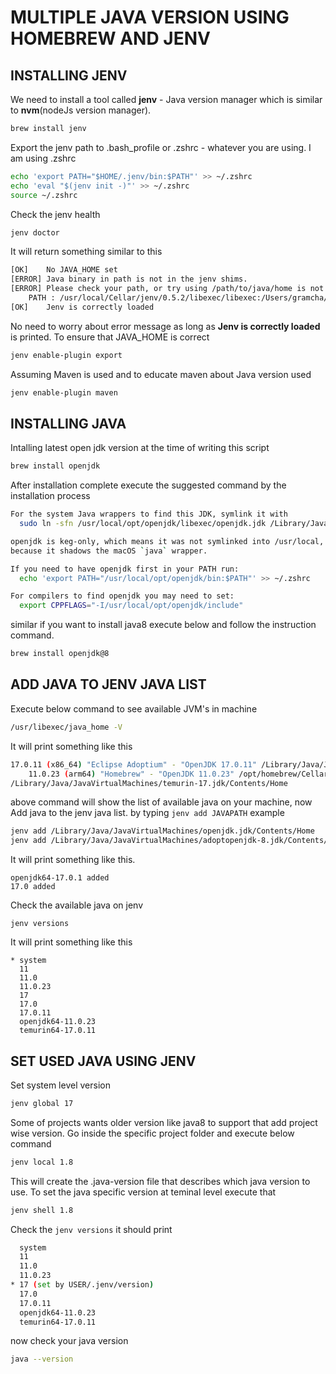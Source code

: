 # MULTIPLE JAVA VERSION USING HOMEBREW AND JENV


## INSTALLING JENV
We need to install a tool called **jenv** - Java version manager which is similar to **nvm**(nodeJs version manager).

```bash
brew install jenv
```
Export the jenv path to .bash_profile or .zshrc - whatever you are using. I am using .zshrc
```bash
echo 'export PATH="$HOME/.jenv/bin:$PATH"' >> ~/.zshrc
echo 'eval "$(jenv init -)"' >> ~/.zshrc
source ~/.zshrc
```
Check the jenv health
```bash
jenv doctor
```
It will return something similar to this 
```bash
[OK]	No JAVA_HOME set
[ERROR]	Java binary in path is not in the jenv shims.
[ERROR]	Please check your path, or try using /path/to/java/home is not a valid path to java installation.
	PATH : /usr/local/Cellar/jenv/0.5.2/libexec/libexec:/Users/gramcha/.jenv/shims:/Users/gramcha/.jenv/shims:/Users/gramcha/.jenv/bin:/Users/gramcha/.jenv/bin:/Users/gramcha/chromedriver:/opt/local/bin:/opt/local/sbin:/Users/gramcha/.jenv/shims:/Users/gramcha/.jenv/bin:/Users/gramcha/.jenv/bin:/Users/gramcha/chromedriver:/opt/local/bin:/opt/local/sbin:/Users/gramcha/.jenv/shims:/Users/gramcha/.jenv/bin:/Users/gramcha/.jenv/shims:/Users/gramcha/.jenv/bin:/Users/gramcha/chromedriver:/opt/local/bin:/opt/local/sbin:/Users/gramcha/.nvm/versions/node/v10.17.0/bin:/usr/local/bin:/usr/bin:/bin:/usr/sbin:/sbin
[OK]	Jenv is correctly loaded
```
No need to worry about error message as long as **Jenv is correctly loaded** is printed.
To ensure that JAVA_HOME is correct
```bash
jenv enable-plugin export
```
Assuming Maven is used and to educate maven about Java version used
```bash
jenv enable-plugin maven
```

## INSTALLING JAVA

Intalling latest open jdk version at the time of writing this script
```bash
brew install openjdk
```
After installation complete execute the suggested command by the installation process
```bash
For the system Java wrappers to find this JDK, symlink it with
  sudo ln -sfn /usr/local/opt/openjdk/libexec/openjdk.jdk /Library/Java/JavaVirtualMachines/openjdk.jdk

openjdk is keg-only, which means it was not symlinked into /usr/local,
because it shadows the macOS `java` wrapper.

If you need to have openjdk first in your PATH run:
  echo 'export PATH="/usr/local/opt/openjdk/bin:$PATH"' >> ~/.zshrc

For compilers to find openjdk you may need to set:
  export CPPFLAGS="-I/usr/local/opt/openjdk/include"
```
similar if you want to install java8 execute below and follow the instruction command.
```bash
brew install openjdk@8
```


## ADD JAVA TO JENV JAVA LIST

Execute below command to see available JVM's in machine
```bash
/usr/libexec/java_home -V
```
It will print something like this
```bash
17.0.11 (x86_64) "Eclipse Adoptium" - "OpenJDK 17.0.11" /Library/Java/JavaVirtualMachines/temurin-17.jdk/Contents/Home
    11.0.23 (arm64) "Homebrew" - "OpenJDK 11.0.23" /opt/homebrew/Cellar/openjdk@11/11.0.23/libexec/openjdk.jdk/Contents/Home
/Library/Java/JavaVirtualMachines/temurin-17.jdk/Contents/Home
```

above command will show the list of available java on your machine, now Add java to the jenv java list.
by typing  ```jenv add JAVAPATH``` example
```bash
jenv add /Library/Java/JavaVirtualMachines/openjdk.jdk/Contents/Home
jenv add /Library/Java/JavaVirtualMachines/adoptopenjdk-8.jdk/Contents/Home
```
It will print something like this.
```
openjdk64-17.0.1 added
17.0 added
```
Check the available java on jenv
```
jenv versions
```
It will print something like this
```
* system
  11
  11.0
  11.0.23
  17
  17.0
  17.0.11
  openjdk64-11.0.23
  temurin64-17.0.11
```


## SET USED JAVA USING JENV

Set system level version
```bash
jenv global 17
```
Some of projects wants older version like java8 to support that add project wise version.
Go inside the specific project folder and execute below command
```bash
jenv local 1.8
```
This will create the .java-version file that describes which java version to use.
To set the java specific version at teminal level execute that
```bash
jenv shell 1.8
```
Check the `jenv versions` it should print
```bash
  system
  11
  11.0
  11.0.23
* 17 (set by USER/.jenv/version)
  17.0
  17.0.11
  openjdk64-11.0.23
  temurin64-17.0.11
```

now check your java version
```bash
java --version
```
